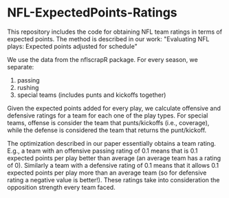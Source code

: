# NFL-ExpectedPoints-Ratings
This repository includes the code for obtaining NFL team ratings in terms of expected points. The method is described in our work: "Evaluating NFL plays: Expected points adjusted for schedule"


We use the data from the nflscrapR package. For every season, we separate:

1. passing
2. rushing
3. special teams (includes punts and kickoffs together)

Given the expected points added for every play, we calculate offensive and defensive ratings for a team for each one of the play types. For special teams, offense is consider the team that punts/kickoffs (i.e., coverage), while the defense is considered the team that returns the punt/kickoff.

The optimization described in our paper essentially obtains a team rating. E.g., a team with an offensive passing rating of 0.1 means that is 0.1 expected points per play better than average (an average team has a rating of 0). Similarly a team with a defensive rating of 0.1 means that it allows 0.1 expected points per play more than an average team (so for defensive rating a negative value is better!). These ratings take into consideration the opposition strength every team faced.



